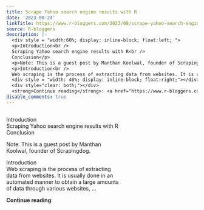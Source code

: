```yaml
---
title: Scrape Yahoo search engine results with R
date: '2023-08-24'
linkTitle: https://www.r-bloggers.com/2023/08/scrape-yahoo-search-engine-results-with-r/
source: R-bloggers
description: |-
  <div style = "width:60%; display: inline-block; float:left; ">
  <p>Introduction<br />
  Scraping Yahoo search engine results with R<br />
  Conclusion</p>
  <p>Note: This is a guest post by Manthan Koolwal, founder of Scrapingdog.</p>
  <p>Introduction<br />
  Web scraping is the process of extracting data from websites. It is usually done in an automated manner to obtain a large amounts of data through various websites, ...</p></div>
  <div style = "width: 40%; display: inline-block; float:right;"></div>
  <div style="clear: both;"></div>
  <strong>Continue reading</strong>: <a href="https://www.r-bloggers.co ...
disable_comments: true
---
```

<div style = "width:60%; display: inline-block; float:left; ">
<p>Introduction<br />
Scraping Yahoo search engine results with R<br />
Conclusion</p>
<p>Note: This is a guest post by Manthan Koolwal, founder of Scrapingdog.</p>
<p>Introduction<br />
Web scraping is the process of extracting data from websites. It is usually done in an automated manner to obtain a large amounts of data through various websites, ...</p></div>
<div style = "width: 40%; display: inline-block; float:right;"></div>
<div style="clear: both;"></div>
<strong>Continue reading</strong>: <a href="https://www.r-bloggers.co ...